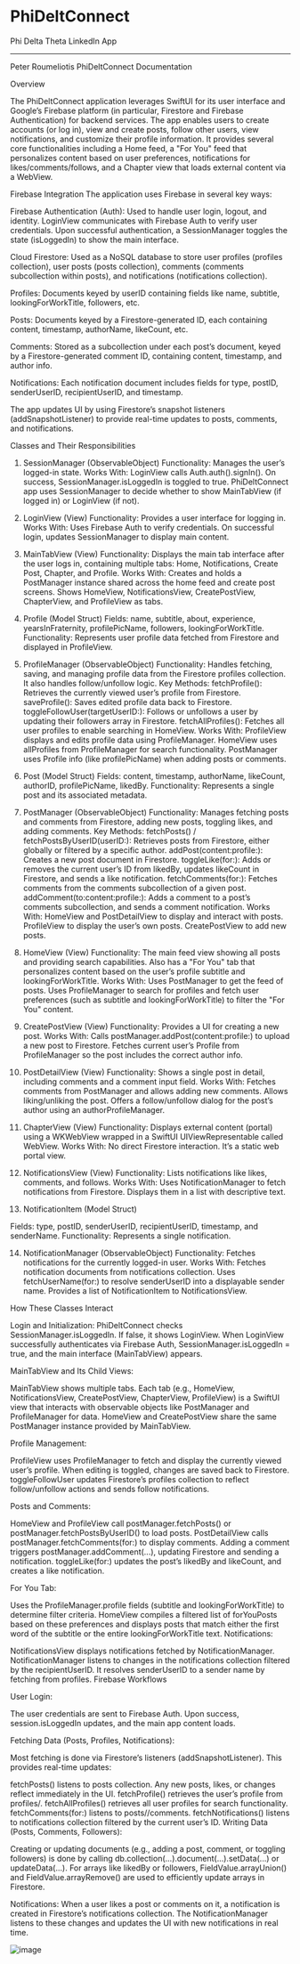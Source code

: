 # PhiDeltConnect
Phi Delta Theta LinkedIn App

----------------------------------------------------------------------------------------------------------------------------------------

Peter Roumeliotis
PhiDeltConnect Documentation

Overview

The PhiDeltConnect application leverages SwiftUI for its user interface and Google’s Firebase platform (in particular, Firestore and Firebase Authentication) for backend services. The app enables users to create accounts (or log in), view and create posts, follow other users, view notifications, and customize their profile information. It provides several core functionalities including a Home feed, a "For You" feed that personalizes content based on user preferences, notifications for likes/comments/follows, and a Chapter view that loads external content via a WebView.

Firebase Integration
The application uses Firebase in several key ways:

Firebase Authentication (Auth):
Used to handle user login, logout, and identity. LoginView communicates with Firebase Auth to verify user credentials. Upon successful authentication, a SessionManager toggles the state (isLoggedIn) to show the main interface.

Cloud Firestore:
Used as a NoSQL database to store user profiles (profiles collection), user posts (posts collection), comments (comments subcollection within posts), and notifications (notifications collection).

Profiles: 
Documents keyed by userID containing fields like name, subtitle, lookingForWorkTitle, followers, etc.

Posts: 
Documents keyed by a Firestore-generated ID, each containing content, timestamp, authorName, likeCount, etc.

Comments: Stored as a subcollection under each post’s document, keyed by a Firestore-generated comment ID, containing content, timestamp, and author info.

Notifications: Each notification document includes fields for type, postID, senderUserID, recipientUserID, and timestamp.

The app updates UI by using Firestore’s snapshot listeners (addSnapshotListener) to provide real-time updates to posts, comments, and notifications.

Classes and Their Responsibilities

1. SessionManager (ObservableObject)
Functionality: Manages the user’s logged-in state.
Works With:
LoginView calls Auth.auth().signIn(). On success, SessionManager.isLoggedIn is toggled to true.
PhiDeltConnect app uses SessionManager to decide whether to show MainTabView (if logged in) or LoginView (if not).

2. LoginView (View)
Functionality: Provides a user interface for logging in.
Works With:
Uses Firebase Auth to verify credentials.
On successful login, updates SessionManager to display main content.

3. MainTabView (View)
Functionality: Displays the main tab interface after the user logs in, containing multiple tabs: Home, Notifications, Create Post, Chapter, and Profile.
Works With:
Creates and holds a PostManager instance shared across the home feed and create post screens.
Shows HomeView, NotificationsView, CreatePostView, ChapterView, and ProfileView as tabs.

4. Profile (Model Struct)
Fields: name, subtitle, about, experience, yearsInFraternity, profilePicName, followers, lookingForWorkTitle.
Functionality: Represents user profile data fetched from Firestore and displayed in ProfileView.

5. ProfileManager (ObservableObject)
Functionality: Handles fetching, saving, and managing profile data from the Firestore profiles collection. It also handles follow/unfollow logic.
Key Methods:
fetchProfile(): Retrieves the currently viewed user’s profile from Firestore.
saveProfile(): Saves edited profile data back to Firestore.
toggleFollowUser(targetUserID:): Follows or unfollows a user by updating their followers array in Firestore.
fetchAllProfiles(): Fetches all user profiles to enable searching in HomeView.
Works With:
ProfileView displays and edits profile data using ProfileManager.
HomeView uses allProfiles from ProfileManager for search functionality.
PostManager uses Profile info (like profilePicName) when adding posts or comments.

6. Post (Model Struct)
Fields: content, timestamp, authorName, likeCount, authorID, profilePicName, likedBy.
Functionality: Represents a single post and its associated metadata.

7. PostManager (ObservableObject)
Functionality: Manages fetching posts and comments from Firestore, adding new posts, toggling likes, and adding comments.
Key Methods:
fetchPosts() / fetchPostsByUserID(userID:): Retrieves posts from Firestore, either globally or filtered by a specific author.
addPost(content:profile:): Creates a new post document in Firestore.
toggleLike(for:): Adds or removes the current user’s ID from likedBy, updates likeCount in Firestore, and sends a like notification.
fetchComments(for:): Fetches comments from the comments subcollection of a given post.
addComment(to:content:profile:): Adds a comment to a post’s comments subcollection, and sends a comment notification.
Works With:
HomeView and PostDetailView to display and interact with posts.
ProfileView to display the user’s own posts.
CreatePostView to add new posts.

8. HomeView (View)
Functionality: The main feed view showing all posts and providing search capabilities. Also has a "For You" tab that personalizes content based on the user’s profile subtitle and lookingForWorkTitle.
Works With:
Uses PostManager to get the feed of posts.
Uses ProfileManager to search for profiles and fetch user preferences (such as subtitle and lookingForWorkTitle) to filter the "For You" content.

9. CreatePostView (View)
Functionality: Provides a UI for creating a new post.
Works With:
Calls postManager.addPost(content:profile:) to upload a new post to Firestore.
Fetches current user’s Profile from ProfileManager so the post includes the correct author info.

10. PostDetailView (View)
Functionality: Shows a single post in detail, including comments and a comment input field.
Works With:
Fetches comments from PostManager and allows adding new comments.
Allows liking/unliking the post.
Offers a follow/unfollow dialog for the post’s author using an authorProfileManager.

11. ChapterView (View)
Functionality: Displays external content (portal) using a WKWebView wrapped in a SwiftUI UIViewRepresentable called WebView.
Works With:
No direct Firestore interaction. It’s a static web portal view.

12. NotificationsView (View)
Functionality: Lists notifications like likes, comments, and follows.
Works With:
Uses NotificationManager to fetch notifications from Firestore.
Displays them in a list with descriptive text.

13. NotificationItem (Model Struct)

Fields: type, postID, senderUserID, recipientUserID, timestamp, and senderName.
Functionality: Represents a single notification.

14. NotificationManager (ObservableObject)
Functionality: Fetches notifications for the currently logged-in user.
Works With:
Fetches notification documents from notifications collection.
Uses fetchUserName(for:) to resolve senderUserID into a displayable sender name.
Provides a list of NotificationItem to NotificationsView.

How These Classes Interact

Login and Initialization:
PhiDeltConnect checks SessionManager.isLoggedIn. If false, it shows LoginView. When LoginView successfully authenticates via Firebase Auth, SessionManager.isLoggedIn = true, and the main interface (MainTabView) appears.

MainTabView and Its Child Views:

MainTabView shows multiple tabs. Each tab (e.g., HomeView, NotificationsView, CreatePostView, ChapterView, ProfileView) is a SwiftUI view that interacts with observable objects like PostManager and ProfileManager for data.
HomeView and CreatePostView share the same PostManager instance provided by MainTabView.

Profile Management:

ProfileView uses ProfileManager to fetch and display the currently viewed user’s profile. When editing is toggled, changes are saved back to Firestore.
toggleFollowUser updates Firestore’s profiles collection to reflect follow/unfollow actions and sends follow notifications.

Posts and Comments:

HomeView and ProfileView call postManager.fetchPosts() or postManager.fetchPostsByUserID() to load posts.
PostDetailView calls postManager.fetchComments(for:) to display comments. Adding a comment triggers postManager.addComment(...), updating Firestore and sending a notification.
toggleLike(for:) updates the post’s likedBy and likeCount, and creates a like notification.

For You Tab:

Uses the ProfileManager.profile fields (subtitle and lookingForWorkTitle) to determine filter criteria.
HomeView compiles a filtered list of forYouPosts based on these preferences and displays posts that match either the first word of the subtitle or the entire lookingForWorkTitle text.
Notifications:

NotificationsView displays notifications fetched by NotificationManager.
NotificationManager listens to changes in the notifications collection filtered by the recipientUserID. It resolves senderUserID to a sender name by fetching from profiles.
Firebase Workflows

User Login:

The user credentials are sent to Firebase Auth. Upon success, session.isLoggedIn updates, and the main app content loads.

Fetching Data (Posts, Profiles, Notifications):

Most fetching is done via Firestore’s listeners (addSnapshotListener). This provides real-time updates:

fetchPosts() listens to posts collection. Any new posts, likes, or changes reflect immediately in the UI.
fetchProfile() retrieves the user’s profile from profiles/<userID>.
fetchAllProfiles() retrieves all user profiles for search functionality.
fetchComments(for:) listens to posts/<postID>/comments.
fetchNotifications() listens to notifications collection filtered by the current user’s ID.
Writing Data (Posts, Comments, Followers):

Creating or updating documents (e.g., adding a post, comment, or toggling followers) is done by calling db.collection(...).document(...).setData(...) or updateData(...).
For arrays like likedBy or followers, FieldValue.arrayUnion() and FieldValue.arrayRemove() are used to efficiently update arrays in Firestore.

Notifications: When a user likes a post or comments on it, a notification is created in Firestore’s notifications collection. The NotificationManager listens to these changes and updates the UI with new notifications in real time.

![image](https://github.com/user-attachments/assets/067e8750-0689-4d36-88a7-be6acb46cb3e)
